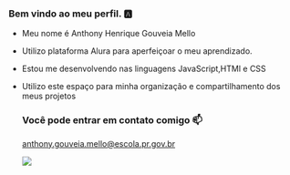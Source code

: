 ### Bem vindo ao meu perfil. 🅰️

- Meu nome é Anthony Henrique Gouveia Mello
- Utilizo plataforma Alura para aperfeiçoar o meu aprendizado.
- Estou me desenvolvendo nas linguagens JavaScript,HTMl e CSS
- Utilizo este espaço para minha organização e compartilhamento dos meus projetos

  ### Você pode entrar em contato comigo 📫

  anthony.gouveia.mello@escola.pr.gov.br



  ![](https://media.tenor.com/bAI4lQ4pw0MAAAAd/bmbi-biker.gif)
